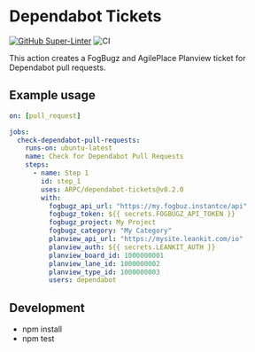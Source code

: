 # Dependabot Tickets

[![GitHub Super-Linter](https://github.com/actions/javascript-action/actions/workflows/linter.yml/badge.svg)](https://github.com/super-linter/super-linter)
![CI](https://github.com/actions/javascript-action/actions/workflows/ci.yml/badge.svg)

This action creates a FogBugz and AgilePlace Planview ticket for Dependabot pull requests.

## Example usage

```yaml
on: [pull_request]

jobs:
  check-dependabot-pull-requests:
    runs-on: ubuntu-latest
    name: Check for Dependabot Pull Requests
    steps:
      - name: Step 1
        id: step_1
        uses: ARPC/dependabot-tickets@v0.2.0
        with:
          fogbugz_api_url: "https://my.fogbuz.instantce/api"
          fogbugz_token: ${{ secrets.FOGBUGZ_API_TOKEN }}
          fogbugz_project: My Project
          fogbugz_category: "My Category"
          planview_api_url: "https://mysite.leankit.com/io"
          planview_auth: ${{ secrets.LEANKIT_AUTH }}
          planview_board_id: 1000000001
          planview_lane_id: 1000000002
          planview_type_id: 1000000003
          users: dependabot
```

## Development

- npm install
- npm test

